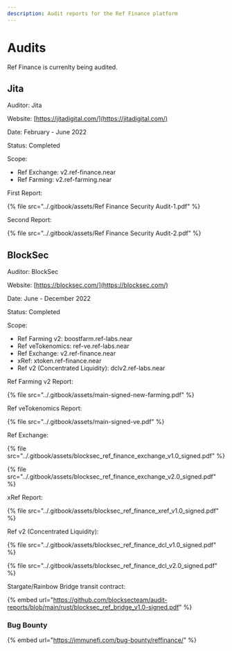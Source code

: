 ```yaml
---
description: Audit reports for the Ref Finance platform
---
```


# Audits

Ref Finance is currenlty being audited.

## Jita

Auditor: Jita

Website: [https://jitadigital.com/](https://jitadigital.com/)

Date: February - June 2022

Status: Completed

Scope:

* Ref Exchange: v2.ref-finance.near
* Ref Farming: v2.ref-farming.near

First Report:

{% file src="../.gitbook/assets/Ref Finance Security Audit-1.pdf" %}

Second Report:

{% file src="../.gitbook/assets/Ref Finance Security Audit-2.pdf" %}

## BlockSec

Auditor: BlockSec

Website: [https://blocksec.com/](https://blocksec.com/)

Date: June - December 2022

Status: Completed

Scope:

* Ref Farming v2: boostfarm.ref-labs.near
* Ref veTokenomics: ref-ve.ref-labs.near
* Ref Exchange: v2.ref-finance.near
* xRef: xtoken.ref-finance.near
* Ref v2 (Concentrated Liquidity): dclv2.ref-labs.near

Ref Farming v2 Report:

{% file src="../.gitbook/assets/main-signed-new-farming.pdf" %}

Ref veTokenomics Report:

{% file src="../.gitbook/assets/main-signed-ve.pdf" %}

Ref Exchange:

{% file src="../.gitbook/assets/blocksec_ref_finance_exchange_v1.0_signed.pdf" %}

{% file src="../.gitbook/assets/blocksec_ref_finance_exchange_v2.0_signed.pdf" %}

xRef Report:

{% file src="../.gitbook/assets/blocksec_ref_finance_xref_v1.0_signed.pdf" %}

Ref v2 (Concentrated Liquidity):

{% file src="../.gitbook/assets/blocksec_ref_finance_dcl_v1.0_signed.pdf" %}

{% file src="../.gitbook/assets/blocksec_ref_finance_dcl_v2.0_signed.pdf" %}

Stargate/Rainbow Bridge transit contract:

{% embed url="https://github.com/blocksecteam/audit-reports/blob/main/rust/blocksec_ref_bridge_v1.0-signed.pdf" %}

### Bug Bounty

{% embed url="https://immunefi.com/bug-bounty/reffinance/" %}
